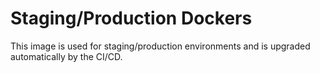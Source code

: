 # Staging/Production Dockers

This image is used for staging/production environments and is upgraded automatically by the CI/CD.
